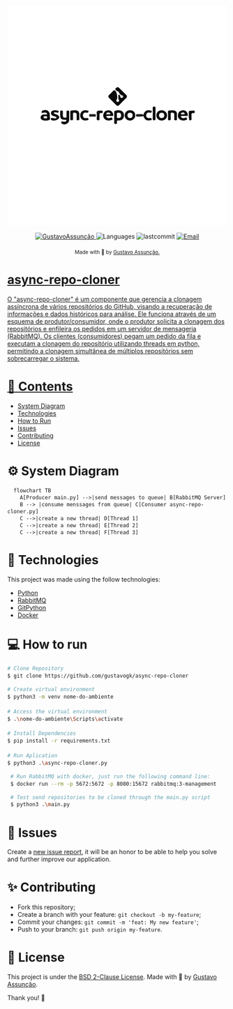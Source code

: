 
<p align="center">
  <img src="./.github/logo.svg" width="600"/> 
</p>

<p align="center">	
   <a href="https://www.linkedin.com/in/gustavo-gk/">
      <img alt="GustavoAssunção" src="https://img.shields.io/badge/-GustavoAssunção-5965e0?style=for-the-badge&logo=Linkedin&logoColor=white" />
   </a>
  <img alt="Languages" src="https://img.shields.io/github/languages/count/gustavogk/async-repo-cloner?style=for-the-badge" />
  <img alt="lastcommit" src="https://img.shields.io/github/last-commit/gustavogk/async-repo-cloner?style=for-the-badge" />
  <a href="mailto:gust.krv@gmail.com">
   <img alt="Email" src="https://img.shields.io/badge/-GustavoAssunção-5965e0?style=for-the-badge&logo=gmail&logoColor=white" />
  </a>
</p>

<div align="center">
  <sub> Made with 💖 by
    <a href="https://github.com/gustavogk"> Gustavo Assunção.
    <h1></h1>
  </sub>
</div>
  
# async-repo-cloner
O "async-repo-cloner" é um componente que gerencia a clonagem assíncrona de vários repositórios do GitHub, visando a recuperação de informações e dados históricos para análise. Ele funciona através de um esquema de produtor/consumidor, onde o produtor solicita a clonagem dos repositórios e enfileira os pedidos em um servidor de mensageria (RabbitMQ). Os clientes (consumidores) pegam um pedido da fila e executam a clonagem do repositório utilizando threads em python, permitindo a clonagem simultânea de múltiplos repositórios sem sobrecarregar o sistema.

# 📌 Contents

* [System Diagram](#system-diagram) 
* [Technologies](#rocket-technologies) 
* [How to Run](#computer-how-to-run)
* [Issues](#bug-issues)
* [Contributing](#sparkles-issues)
* [License](#page_facing_up-license)
  
# ⚙️ System Diagram
  
```mermaid
  flowchart TB
    A[Producer main.py] -->|send messages to queue| B[RabbitMQ Server]
    B --> |consume menssages from queue| C[Consumer async-repo-cloner.py]
    C -->|create a new thread| D[Thread 1]
    C -->|create a new thread| E[Thread 2]
    C -->|create a new thread| F[Thread 3]
```
    
# :rocket: Technologies
This project was made using the follow technologies:

* [Python](https://www.python.org/)      
* [RabbitMQ](https://www.rabbitmq.com/)      
* [GitPython](https://gitpython.readthedocs.io/en/stable/)
* [Docker](https://docs.docker.com)

# :computer: How to run
  
```bash
# Clone Repository
$ git clone https://github.com/gustavogk/async-repo-cloner
```

```bash
# Create virtual environment
$ python3 -m venv nome-do-ambiente

# Access the virtual environment
$ .\nome-do-ambiente\Scripts\activate

# Install Dependencies
$ pip install -r requirements.txt

# Run Aplication
$ python3 .\async-repo-cloner.py
```
  
```bash
 # Run RabbitMQ with docker, just run the following command line:
 $ docker run --rm -p 5672:5672 -p 8080:15672 rabbitmq:3-management
```
  
```bash
 # Test send repositories to be cloned through the main.py script
 $ python3 .\main.py
```

# :bug: Issues

Create a <a href="https://github.com/gustavogk/async-repo-cloner/issues">new issue report</a>, it will be an honor to be able to help you solve and further improve our application.

# :sparkles: Contributing

- Fork this repository;
- Create a branch with your feature: `git checkout -b my-feature`;
- Commit your changes: `git commit -m 'feat: My new feature'`;
- Push to your branch: `git push origin my-feature`.

# :page_facing_up: License

This project is under the [BSD 2-Clause License](./LICENSE).
Made with 💖 by [Gustavo Assunção](https://www.linkedin.com/in/gustavo-gk/). 

Thank you! 🌠
